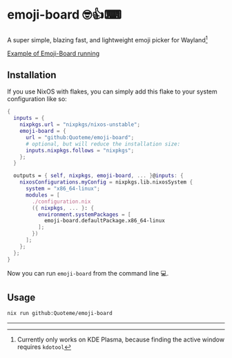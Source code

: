 # emoji-board 🤓👍⌨

A super simple, blazing fast, and lightweight emoji picker for Wayland[^1]

[Example of Emoji-Board running](https://github.com/user-attachments/assets/bff59e56-1eff-4ccc-808d-86b49d452985)

## Installation

If you use NixOS with flakes, you can simply
add this flake to your system configuration like so:

```nix
{
  inputs = {
    nixpkgs.url = "nixpkgs/nixos-unstable";
    emoji-board = {
      url = "github:Quoteme/emoji-board";
      # optional, but will reduce the installation size:
      inputs.nixpkgs.follows = "nixpkgs";
    };
  }

  outputs = { self, nixpkgs, emoji-board, ... }@inputs: {
    nixosConfigurations.myConfig = nixpkgs.lib.nixosSystem {
      system = "x86_64-linux";
      modules = [
        ./configuration.nix
        ({ nixpkgs, ... }: {
          environment.systemPackages = [
            emoji-board.defaultPackage.x86_64-linux
          ];
        })
      ];
    };
  };
}
```

Now you can run `emoji-board` from the command line 💻.

## Usage

```sh
nix run github:Quoteme/emoji-board
```

---

[^1]: Currently only works on KDE Plasma, because finding the active window requires `kdotool`
